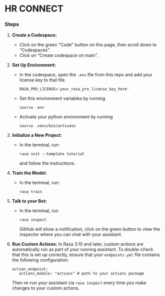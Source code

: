 # HR CONNECT

### Steps

1. **Create a Codespace:**

   - Click on the green "Code" button on this page, then scroll down to "Codespaces".
   - Click on "Create codespace on main".
2. **Set Up Environment:**

   - In the codespace, open the `.env` file from this repo and add your license key to that file.
     ```
     RASA_PRO_LICENSE='your_rasa_pro_license_key_here'
     ```
   - Set this environment variables by running
     ```
     source .env
     ```
   - Activate your python environment by running
     ```
     source .venv/bin/activate
     ```
3. **Initialize a New Project:**

   - In the terminal, run:
     ```
     rasa init --template tutorial
     ```
     and follow the instructions.
4. **Train the Model:**

   - In the terminal, run:
     ```
     rasa train
     ```
5. **Talk to your Bot:**

   - In the terminal, run
     ```
     rasa inspect
     ```
     GitHub will show a notification, click on the green button to view the inspector where you can chat with your assistant.
6. **Run Custom Actions:**
   In Rasa 3.10 and later, custom actions are automatically run as part of your running assistant. To double-check that this is set up correctly, ensure that your `endpoints.yml` file contains the following configuration:

   ```
   action_endpoint:
      actions_module: "actions" # path to your actions package
   ```
   Then re-run your assistant via `rasa inspect` every time you make changes to your custom actions.
